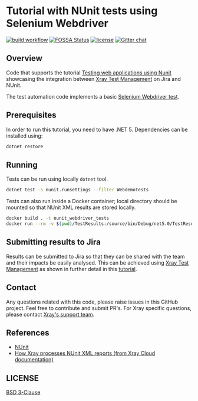 # Tutorial with NUnit tests using Selenium Webdriver

[![build workflow](https://github.com/Xray-App/tutorial-csharp-nunit-selenium/actions/workflows/main.yml/badge.svg)](https://github.com/Xray-App/tutorial-csharp-nunit-selenium/actions/workflows/main.yml)
[![FOSSA Status](https://app.fossa.com/api/projects/git%2Bgithub.com%2FXray-App%2Ftutorial-csharp-nunit-selenium.svg?type=shield)](https://app.fossa.com/projects/git%2Bgithub.com%2FXray-App%2Ftutorial-csharp-nunit-selenium?ref=badge_shield)
[![license](https://img.shields.io/badge/License-BSD%203--Clause-green.svg)](https://opensource.org/licenses/BSD-3-Clause)
[![Gitter chat](https://badges.gitter.im/gitterHQ/gitter.png)](https://gitter.im/Xray-App/community)

## Overview

Code that supports the tutorial [Testing web applications using Nunit](https://docs.getxray.app/pages/viewpage.action?pageId=32806649) showcasing the integration between [Xray Test Management](https://www.getxray.app/) on Jira and NUnit.

The test automation code implements a basic [Selenium Webdriver test](./WebdriverTest.cs).

## Prerequisites

In order to run this tutorial, you need to have .NET 5.
Dependencies can be installed using:

```bash
dotnet restore
```

## Running

Tests can be run using locally `dotnet` tool.

```bash
dotnet test -s nunit.runsettings --filter WebdemoTests
```

Tests can also run inside a Docker container; local directory should be mounted so that NUnit XML results are stored locally.

```bash
docker build . -t nunit_webdriver_tests
docker run --rm -v $(pwd)/TestResults:/source/bin/Debug/net5.0/TestResults -t nunit_webdriver_tests
```


## Submitting results to Jira

Results can be submitted to Jira so that they can be shared with the team and their impacts be easily analysed.
This can be achieved using [Xray Test Management](https://www.getxray.app/) as shown in further detail in this [tutorial](https://docs.getxray.app/pages/viewpage.action?pageId=32806649).

## Contact

Any questions related with this code, please raise issues in this GitHub project. Feel free to contribute and submit PR's.
For Xray specific questions, please contact [Xray's support team](https://jira.xpand-it.com/servicedesk/customer/portal/2).

## References

- [NUnit](https://nunit.org)
- [How Xray processes NUnit XML reports (from Xray Cloud documentation)](https://docs.getxray.app/display/XRAYCLOUD/Taking+advantage+of+NUnit+XML+reports)


## LICENSE

[BSD 3-Clause](LICENSE)

